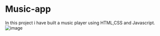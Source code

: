 # Music-app
In this project i have built a music player using HTML,CSS and Javascript.
![image](https://github.com/Nikks2/Music-Player/assets/161048669/b8af9bd1-757f-4e8d-bb43-72add3999b8e)
